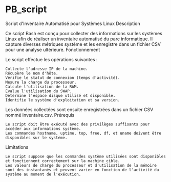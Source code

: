 # PB_script


Script d'Inventaire Automatisé pour Systèmes Linux
Description

Ce script Bash est conçu pour collecter des informations sur les systèmes Linux afin de réaliser un inventaire automatisé du parc informatique. Il capture diverses métriques système et les enregistre dans un fichier CSV pour une analyse ultérieure.
Fonctionnement

Le script effectue les opérations suivantes :

    Collecte l'adresse IP de la machine.
    Récupère le nom d'hôte.
    Vérifie le statut de connexion (temps d'activité).
    Mesure la charge du processeur.
    Calcule l'utilisation de la RAM.
    Évalue l'utilisation du SWAP.
    Détermine l'espace disque utilisé et disponible.
    Identifie le système d'exploitation et sa version.

Les données collectées sont ensuite enregistrées dans un fichier CSV nommé inventaire.csv.
Prérequis

    Le script doit être exécuté avec des privilèges suffisants pour accéder aux informations système.
    Les commandes hostname, uptime, top, free, df, et uname doivent être disponibles sur le système.

Limitations

    Le script suppose que les commandes système utilisées sont disponibles et fonctionnent correctement sur la machine cible.
    Les valeurs de charge du processeur et d'utilisation de la mémoire sont des instantanés et peuvent varier en fonction de l'activité du système au moment de l'exécution.
